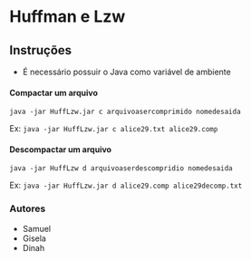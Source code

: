 # Huffman e Lzw

## Instruções
 - É necessário possuir o Java como variável de ambiente
 
 #### Compactar um arquivo
 `java -jar HuffLzw.jar c arquivoasercomprimido nomedesaida`
 
 Ex: `java -jar HuffLzw.jar c alice29.txt alice29.comp`

 #### Descompactar um arquivo
 `java -jar HuffLzw d arquivoaserdescompridio nomedesaida`
 
 Ex: `java -jar HuffLzw.jar d alice29.comp alice29decomp.txt`
 
 ### Autores
  - Samuel
  - Gisela
  - Dinah
